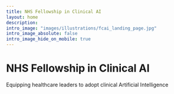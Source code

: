 ```yaml
---
title: NHS Fellowship in Clinical AI
layout: home
description: 
intro_image: "images/illustrations/fcai_landing_page.jpg"
intro_image_absolute: false
intro_image_hide_on_mobile: true
---
```


# NHS Fellowship in Clinical AI

Equipping healthcare leaders to adopt clinical Artificial Intelligence